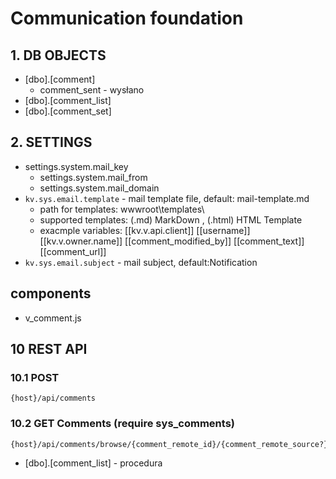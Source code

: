 # Communication foundation

## 1. DB OBJECTS


- [dbo].[comment]
  - comment_sent - wysłano
- [dbo].[comment_list] 
- [dbo].[comment_set]

## 2. SETTINGS


- settings.system.mail_key
  - settings.system.mail_from
  - settings.system.mail_domain
- `kv.sys.email.template` - mail template file, default: mail-template.md
  - path for templates: wwwroot\templates\
  - supported templates: (.md) MarkDown  , (.html) HTML Template
  - exacmple variables: [[kv.v.api.client]] [[username]] [[kv.v.owner.name]] [[comment_modified_by]] [[comment_text]] [[comment_url]]
- `kv.sys.email.subject` - mail subject, default:Notification  


## components

- v_comment.js

## 10 REST API

### 10.1 POST

```http
{host}/api/comments
```

### 10.2 GET Comments (require sys_comments)

```http
{host}/api/comments/browse/{comment_remote_id}/{comment_remote_source?}
```

- [dbo].[comment_list] - procedura 





